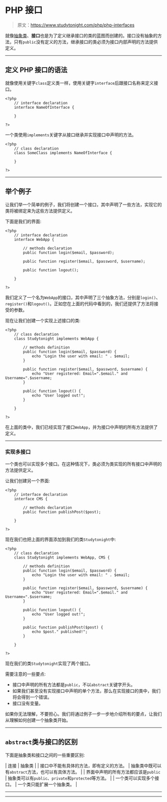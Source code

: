 # PHP 接口

> 原文：<https://www.studytonight.com/php/php-interfaces>

就像[抽象类](php-abstract-class-and-methods)、**接口**也是为了定义继承接口的类的蓝图而创建的。接口没有抽象的方法，只有`public`没有定义的方法，继承接口的类必须为接口内部声明的方法提供定义。

* * *

## 定义 PHP 接口的语法

就像使用关键字`class`定义类一样，使用关键字`interface`后跟接口名称来定义接口。

```
<?php
    // interface declaration
    interface NameOfInterface {

    }

?>
```

一个类使用`implements`关键字从接口继承并实现接口中声明的方法。

```
<?php
    // class declaration
    class SomeClass implements NameOfInterface {

    }

?>
```

* * *

## 举个例子

让我们举一个简单的例子，我们将创建一个接口，其中声明了一些方法，实现它的类将被绑定来为这些方法提供定义。

下面是我们的界面:

```
<?php
    // interface declaration
    interface WebApp {

        // methods declaration
        public function login($email, $password);

        public function register($email, $password, $username);

        public function logout();

    }

?>
```

我们定义了一个名为`WebApp`的接口，其中声明了三个抽象方法，分别是`login()`、`register()`和`logout()`。正如您在上面的代码中看到的，我们还提供了方法将接受的参数。

现在让我们创建一个实现上述接口的类:

```
<?php
    // class declaration
    class Studytonight implements WebApp {

        // methods definition
        public function login($email, $password) {
            echo "Login the user with email: " . $email;
        }

        public function register($email, $password, $username) {
            echo "User registered: Email=".$email." and Username=".$username;
        }

        public function logout() {
            echo "User logged out!";
        }

    }

?>
```

在上面的类中，我们已经实现了接口`WebApp`，并为接口中声明的所有方法提供了定义。

* * *

### 实现多接口

一个类也可以实现多个接口。在这种情况下，类必须为类实现的所有接口中声明的方法提供定义。

让我们创建另一个界面:

```
<?php
    // interface declaration
    interface CMS {

        // methods declaration
        public function publishPost($post);

    }

?>
```

现在我们也把上面的界面添加到我们的类`Studytonight`中:

```
<?php
    // class declaration
    class Studytonight implements WebApp, CMS {

        // methods definition
        public function login($email, $password) {
            echo "Login the user with email: " . $email;
        }

        public function register($email, $password, $username) {
            echo "User registered: Email=".$email." and Username=".$username;
        }

        public function logout() {
            echo "User logged out!";
        }

        public function publishPost($post) {
            echo $post." published!";
        }

    }

?>
```

现在我们的类`Studytonight`实现了两个接口。

需要注意的一些要点:

*   接口中声明的所有方法都是`public`，不以`abstract`关键字开头。
*   如果我们甚至没有实现接口中声明的单个方法，那么在实现接口的类中，我们将会得到一个错误。
*   接口没有变量。

如果你无法理解，不要担心。我们将通过例子一步一步地介绍所有的要点，让我们从理解如何创建一个抽象类开始。

* * *

## `abstract`类与接口的区别

下面是抽象类和接口之间的一些重要区别:

| 连接 | 抽象类 |
| 接口中不能有具体的方法，即有定义的方法。 | 抽象类中既可以有`abstract`方法，也可以有具体方法。 |
| 界面中声明的所有方法都应该是`public` | 抽象类可以有`public`、`private`和`protected`等方法。 |
| 一个类可以实现多个接口。 | 一个类只能扩展一个抽象类。 |

* * *

* * *